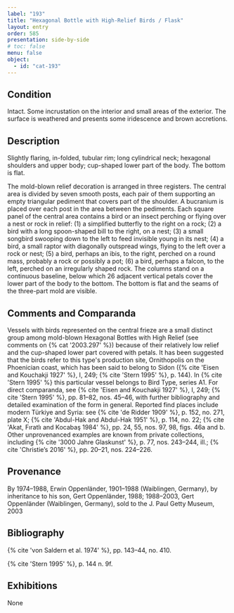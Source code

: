 ```yaml
---
label: "193"
title: "Hexagonal Bottle with High-Relief Birds / Flask"
layout: entry
order: 585
presentation: side-by-side
# toc: false
menu: false
object:
  - id: "cat-193"
---
```


## Condition

Intact. Some incrustation on the interior and small areas of the exterior. The surface is weathered and presents some iridescence and brown accretions.

## Description

Slightly flaring, in-folded, tubular rim; long cylindrical neck; hexagonal shoulders and upper body; cup-shaped lower part of the body. The bottom is flat.

The mold-blown relief decoration is arranged in three registers. The central area is divided by seven smooth posts, each pair of them supporting an empty triangular pediment that covers part of the shoulder. A bucranium is placed over each post in the area between the pediments. Each square panel of the central area contains a bird or an insect perching or flying over a nest or rock in relief: (1) a simplified butterfly to the right on a rock; (2) a bird with a long spoon-shaped bill to the right, on a nest; (3) a small songbird swooping down to the left to feed invisible young in its nest; (4) a bird, a small raptor with diagonally outspread wings, flying to the left over a rock or nest; (5) a bird, perhaps an ibis, to the right, perched on a round mass, probably a rock or possibly a pot; (6) a bird, perhaps a falcon, to the left, perched on an irregularly shaped rock. The columns stand on a continuous baseline, below which 26 adjacent vertical petals cover the lower part of the body to the bottom. The bottom is flat and the seams of the three-part mold are visible.

## Comments and Comparanda

Vessels with birds represented on the central frieze are a small distinct group among mold-blown Hexagonal Bottles with High Relief (see comments on {% cat '2003.297' %}) because of their relatively low relief and the cup-shaped lower part covered with petals. It has been suggested that the birds refer to this type's production site, Ornithopolis on the Phoenician coast, which has been said to belong to Sidon ({% cite 'Eisen and Kouchakji 1927' %}, I, 249; {% cite 'Stern 1995' %}, p. 144). In {% cite 'Stern 1995' %} this particular vessel belongs to Bird Type, series A1. For direct comparanda, see {% cite 'Eisen and Kouchakji 1927' %}, I, 249; {% cite 'Stern 1995' %}, pp. 81–82, nos. 45–46, with further bibliography and detailed examination of the form in general. Reported find places include modern Türkiye and Syria: see {% cite 'de Ridder 1909' %}, p. 152, no. 271, plate X; {% cite 'Abdul-Hak and Abdul-Hak 1951' %}, p. 114, no. 22; {% cite 'Akat, Fıratlı and Kocabaş 1984' %}, pp. 24, 55, nos. 97, 98, figs. 46a and b. Other unprovenanced examples are known from private collections, including {% cite '3000 Jahre Glaskunst' %}, p. 77, nos. 243–244, ill.; {% cite 'Christie’s 2016' %}, pp. 20–21, nos. 224–226.

## Provenance

By 1974–1988, Erwin Oppenländer, 1901–1988 (Waiblingen, Germany), by inheritance to his son, Gert Oppenländer, 1988; 1988–2003, Gert Oppenländer (Waiblingen, Germany), sold to the J. Paul Getty Museum, 2003

## Bibliography

{% cite 'von Saldern et al. 1974' %}, pp. 143–44, no. 410.

{% cite 'Stern 1995' %}, p. 144 n. 9f.

## Exhibitions

None